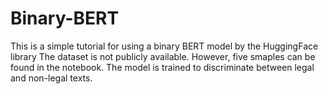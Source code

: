 # Binary-BERT
This is a simple tutorial for using a binary BERT model by the HuggingFace library
The dataset is not publicly available. However, five smaples can be found in the notebook. 
The model is trained to discriminate between legal and non-legal texts. 
